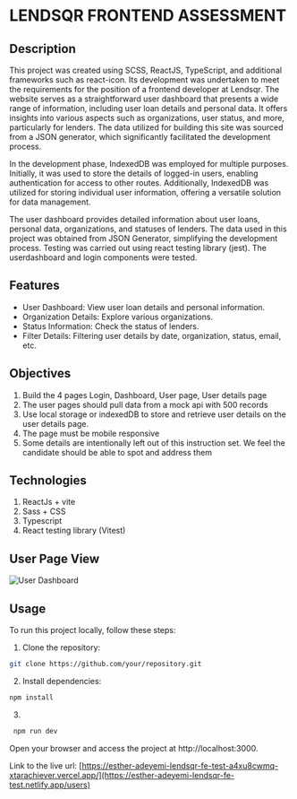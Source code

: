 # LENDSQR FRONTEND ASSESSMENT

## Description

This project was created using SCSS, ReactJS, TypeScript, and additional frameworks such as react-icon. Its development was undertaken to meet the requirements for the position of a frontend developer at Lendsqr.
The website serves as a straightforward user dashboard that presents a wide range of information, including user loan details and personal data. It offers insights into various aspects such as organizations, user status, and more, particularly for lenders. The data utilized for building this site was sourced from a JSON generator, which significantly facilitated the development process.

In the development phase, IndexedDB was employed for multiple purposes. Initially, it was used to store the details of logged-in users, enabling authentication for access to other routes. Additionally, IndexedDB was utilized for storing individual user information, offering a versatile solution for data management.

The user dashboard provides detailed information about user loans, personal data, organizations, and statuses of lenders. The data used in this project was obtained from JSON Generator, simplifying the development process. Testing was carried out using react testing library (jest). The userdashboard and login components were tested.

## Features

- User Dashboard: View user loan details and personal information.
- Organization Details: Explore various organizations.
- Status Information: Check the status of lenders.
- Filter Details: Filtering user details by date, organization, status, email, etc.

## Objectives

1. Build the 4 pages Login, Dashboard, User page, User details page
2. The user pages should pull data from a mock api with 500 records
3. Use local storage or indexedDB to store and retrieve user details on the user details page.
4. The page must be mobile responsive
5. Some details are intentionally left out of this instruction set. We feel the candidate should be able to spot and address them


## Technologies
1. ReactJs + vite
2. Sass + CSS
3. Typescript
4. React testing library (Vitest)

## User Page View
![User Dashboard](<img width="1403" alt="Screenshot 2024-06-24 at 19 40 12" src="https://github.com/Xtarachiever/lendsqr-fe/assets/63353240/d9ed7e85-c4f9-4641-b6fd-ee77dd87dd47">
)


## Usage

To run this project locally, follow these steps:

1. Clone the repository:

```bash
git clone https://github.com/your/repository.git

```

2. Install dependencies:
 ```bash
 npm install
```


3.
```bash
 npm run dev
```

Open your browser and access the project at http://localhost:3000.


Link to the live url: [https://esther-adeyemi-lendsqr-fe-test-a4xu8cwmq-xtarachiever.vercel.app/](https://esther-adeyemi-lendsqr-fe-test.netlify.app/users)
